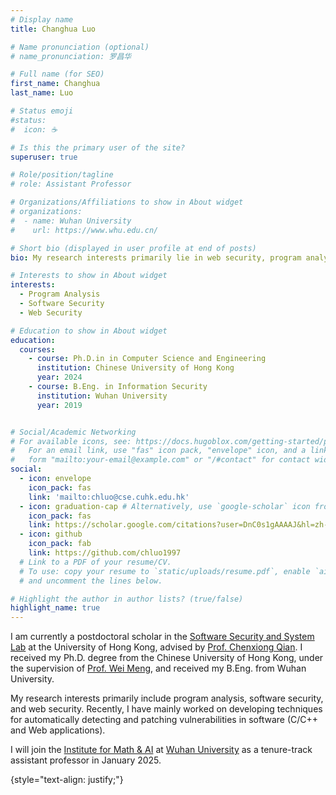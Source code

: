 ```yaml
---
# Display name
title: Changhua Luo

# Name pronunciation (optional)
# name_pronunciation: 罗昌华

# Full name (for SEO)
first_name: Changhua
last_name: Luo

# Status emoji
#status:
#  icon: ☕️

# Is this the primary user of the site?
superuser: true

# Role/position/tagline
# role: Assistant Professor 

# Organizations/Affiliations to show in About widget
# organizations:
#  - name: Wuhan University
#    url: https://www.whu.edu.cn/

# Short bio (displayed in user profile at end of posts)
bio: My research interests primarily lie in web security, program analysis and software security. Recently, I mainly worked on developing techniques for automatically detecting and patching vulnerabilities in software (C/C++ and Web applications).

# Interests to show in About widget
interests:
  - Program Analysis
  - Software Security
  - Web Security

# Education to show in About widget
education:
  courses:
    - course: Ph.D.in in Computer Science and Engineering
      institution: Chinese University of Hong Kong
      year: 2024
    - course: B.Eng. in Information Security
      institution: Wuhan University
      year: 2019


# Social/Academic Networking
# For available icons, see: https://docs.hugoblox.com/getting-started/page-builder/#icons
#   For an email link, use "fas" icon pack, "envelope" icon, and a link in the
#   form "mailto:your-email@example.com" or "/#contact" for contact widget.
social:
  - icon: envelope
    icon_pack: fas
    link: 'mailto:chluo@cse.cuhk.edu.hk'
  - icon: graduation-cap # Alternatively, use `google-scholar` icon from `ai` icon pack
    icon_pack: fas
    link: https://scholar.google.com/citations?user=DnC0s1gAAAAJ&hl=zh-CN&oi=sra
  - icon: github
    icon_pack: fab
    link: https://github.com/chluo1997
  # Link to a PDF of your resume/CV.
  # To use: copy your resume to `static/uploads/resume.pdf`, enable `ai` icons in `params.yaml`,
  # and uncomment the lines below.

# Highlight the author in author lists? (true/false)
highlight_name: true
---
```


I am currently a postdoctoral scholar in the [Software Security and System Lab](https://i.cs.hku.hk/~cqian/s3.html) at the University of Hong Kong, advised by [Prof. Chenxiong Qian](https://i.cs.hku.hk/~cqian/). I received my Ph.D. degree from the Chinese University of Hong Kong, under the supervision of [Prof. Wei Meng](https://www.cse.cuhk.edu.hk/~wei/), and received my B.Eng. from Wuhan University.

My research interests primarily include program analysis, software security, and web security. Recently, I have mainly worked on developing techniques for automatically detecting and patching vulnerabilities in software (C/C++ and Web applications).

I will join the [Institute for Math & AI](https://imai.whu.edu.cn/index.htm) at [Wuhan University](https://www.whu.edu.cn/) as a tenure-track assistant professor in January 2025. 


{style="text-align: justify;"}
